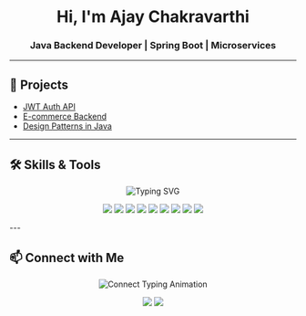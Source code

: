 
<h1 align="center"> Hi, I'm Ajay Chakravarthi</h1>
<h3 align="center">Java Backend Developer | Spring Boot | Microservices </h3>

---

## 🚀 Projects
- [JWT Auth API](https://github.com/ajaychakravarthi/jwt-auth-spring)
- [E-commerce Backend](https://github.com/ajaychakravarthi/ecommerce-backend)
- [Design Patterns in Java](https://github.com/ajaychakravarthi/design-patterns-java)

---

## 🛠️ Skills & Tools

<p align="center">
  <img src="https://readme-typing-svg.herokuapp.com?font=Fira+Code&weight=600&size=22&pause=500&color=F7F7F7&center=true&vCenter=true&width=435&lines=Java;Spring+Boot;PostgreSQL;Docker;Postman;Git;IntelliJ+IDEA" alt="Typing SVG" />
</p>

<p align="center">
  <a href="https://www.oracle.com/java/"><img src="https://img.shields.io/badge/Java-ED8B00?style=for-the-badge&logo=java&logoColor=white" /></a>
  <a href="https://spring.io/projects/spring-boot"><img src="https://img.shields.io/badge/SpringBoot-6DB33F?style=for-the-badge&logo=springboot&logoColor=white" /></a>
  <a href="https://www.mysql.com/"><img src="https://img.shields.io/badge/MySQL-005C84?style=for-the-badge&logo=mysql&logoColor=white" /></a>
  <a href="https://www.postgresql.org/"><img src="https://img.shields.io/badge/PostgreSQL-336791?style=for-the-badge&logo=postgresql&logoColor=white" /></a>
  <a href="https://git-scm.com/"><img src="https://img.shields.io/badge/Git-F05032?style=for-the-badge&logo=git&logoColor=white" /></a>
  <a href="https://www.postman.com/"><img src="https://img.shields.io/badge/Postman-FF6C37?style=for-the-badge&logo=postman&logoColor=white" /></a>
  <a href="https://maven.apache.org/"><img src="https://img.shields.io/badge/Maven-C71A36?style=for-the-badge&logo=apachemaven&logoColor=white" /></a>
  <a href="https://www.jetbrains.com/idea/"><img src="https://img.shields.io/badge/IntelliJIDEA-000000?style=for-the-badge&logo=intellijidea&logoColor=white" /></a>
  <a href="https://www.docker.com/"><img src="https://img.shields.io/badge/Docker-2496ED?style=for-the-badge&logo=docker&logoColor=white" /></a>
</p>
---

## 📫 Connect with Me

<p align="center">
  <img src="https://readme-typing-svg.herokuapp.com?font=Fira+Code&weight=500&size=20&pause=700&color=F7F7F7&center=true&vCenter=true&width=500&lines=Let's+connect!;Follow+me+on+LinkedIn;Drop+an+email+anytime" alt="Connect Typing Animation" />
</p>

<p align="center">
  <a href="https://www.linkedin.com/in/katamreddi-ajay/"><img src="https://img.shields.io/badge/LinkedIn-blue?style=for-the-badge&logo=linkedin" /></a>
  <a href="mailto:ajaykatamreddi8524@gmail.com"><img src="https://img.shields.io/badge/Gmail-red?style=for-the-badge&logo=gmail" /></a>
</p>

